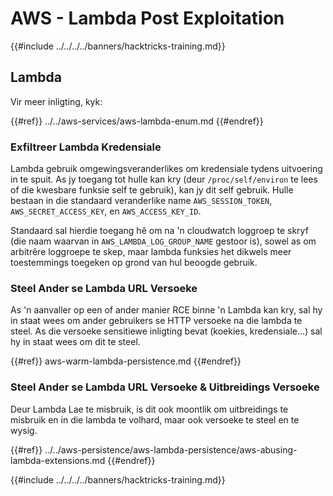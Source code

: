 # AWS - Lambda Post Exploitation

{{#include ../../../../banners/hacktricks-training.md}}

## Lambda

Vir meer inligting, kyk:

{{#ref}}
../../aws-services/aws-lambda-enum.md
{{#endref}}

### Exfiltreer Lambda Kredensiale

Lambda gebruik omgewingsveranderlikes om kredensiale tydens uitvoering in te spuit. As jy toegang tot hulle kan kry (deur `/proc/self/environ` te lees of die kwesbare funksie self te gebruik), kan jy dit self gebruik. Hulle bestaan in die standaard veranderlike name `AWS_SESSION_TOKEN`, `AWS_SECRET_ACCESS_KEY`, en `AWS_ACCESS_KEY_ID`.

Standaard sal hierdie toegang hê om na 'n cloudwatch loggroep te skryf (die naam waarvan in `AWS_LAMBDA_LOG_GROUP_NAME` gestoor is), sowel as om arbitrêre loggroepe te skep, maar lambda funksies het dikwels meer toestemmings toegeken op grond van hul beoogde gebruik.

### Steel Ander se Lambda URL Versoeke

As 'n aanvaller op een of ander manier RCE binne 'n Lambda kan kry, sal hy in staat wees om ander gebruikers se HTTP versoeke na die lambda te steel. As die versoeke sensitiewe inligting bevat (koekies, kredensiale...) sal hy in staat wees om dit te steel.

{{#ref}}
aws-warm-lambda-persistence.md
{{#endref}}

### Steel Ander se Lambda URL Versoeke & Uitbreidings Versoeke

Deur Lambda Lae te misbruik, is dit ook moontlik om uitbreidings te misbruik en in die lambda te volhard, maar ook versoeke te steel en te wysig.

{{#ref}}
../../aws-persistence/aws-lambda-persistence/aws-abusing-lambda-extensions.md
{{#endref}}

{{#include ../../../../banners/hacktricks-training.md}}
